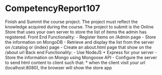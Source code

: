 # CompetencyReport107
Finish and Summit the course project. The project must reflect the knowledge acquired during the course.  The project to submit is the Online Store that uses your own server to store the list of items the admin has registered.  Front End Functionality:  - Register Items on /Admin page  - Store the information on MongoDB  - Retrieve and display the list from the server on /catalog or (index) page  - Create an about.html page that show on the /about url     Back end Functionality:  - Use NodeJS + Express for your server  - Store the information on Mongo using Mongoose API  - Configure the server to send html content to client such that:     * when the client visit your url (localhost:8080), the browser will show the store app
